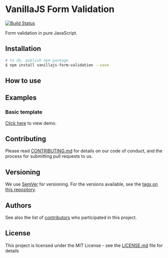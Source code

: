 # VanillaJS Form Validation

[![Build Status](https://travis-ci.org/ederssouza/vanillajs-form-validation.svg?branch=master)](https://travis-ci.org/ederssouza/vanillajs-form-validation)

Form validation in pure JavaScript.

## Installation

```bash
# to do, publish npm package
$ npm install vanillajs-form-validation --save
```

## How to use

## Examples

### Basic template

[Click here](index.html) to view demo.

## Contributing

Please read [CONTRIBUTING.md](https://gist.github.com/PurpleBooth/b24679402957c63ec426) for details on our code of conduct, and the process for submitting pull requests to us.

## Versioning

We use [SemVer](http://semver.org/) for versioning. For the versions available, see the [tags on this repository](https://github.com/ederssouza/vanillajs-form-validation/tags).

## Authors

See also the list of [contributors](https://github.com/ederssouza/vanillajs-form-validation/contributors) who participated in this project.

## License

This project is licensed under the MIT License - see the [LICENSE.md](LICENSE.md) file for details
